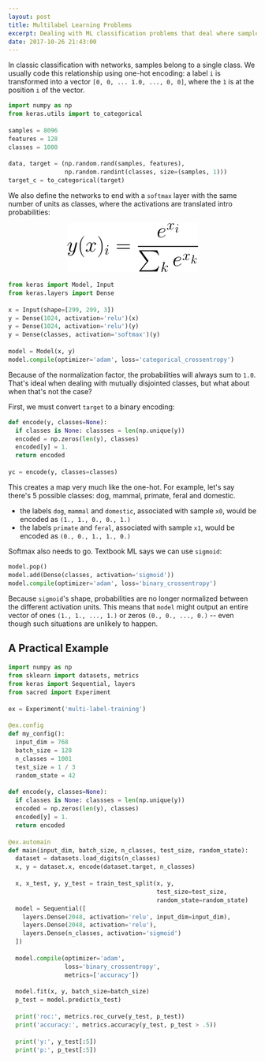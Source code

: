 ```yaml
---
layout: post
title: Multilabel Learning Problems
excerpt: Dealing with ML classification problems that deal where samples aren't mutually disjointed.
date: 2017-10-26 21:43:00
---
```


In classic classification with networks, samples belong to a single class.
We usually code this relationship using one-hot encoding: a label `i` is
transformed into a vector `[0, 0, ... 1.0, ..., 0, 0]`, where the `1` is at
the position `i` of the vector.

```python
import numpy as np
from keras.utils import to_categorical

samples = 8096
features = 128
classes = 1000

data, target = (np.random.rand(samples, features),
                np.random.randint(classes, size=(samples, 1)))
target_c = to_categorical(target)
```

We also define the networks to end with a `softmax` layer with the same number
of units as classes, where the activations are translated intro probabilities:

<center>
  <figure class="equation">
    <img src="/assets/ml/eq-softmax.png"
         alt="Softmax function" />
  </figure>
</center>

```python
from keras import Model, Input
from keras.layers import Dense

x = Input(shape=[299, 299, 3])
y = Dense(1024, activation='relu')(x)
y = Dense(1024, activation='relu')(y)
y = Dense(classes, activation='softmax')(y)

model = Model(x, y)
model.compile(optimizer='adam', loss='categorical_crossentropy')
```

Because of the normalization factor, the probabilities will always sum to
`1.0`. That's ideal when dealing with mutually disjointed classes, but what
about when that's not the case?

First, we must convert `target` to a binary encoding:

```python
def encode(y, classes=None):
  if classes is None: classses = len(np.unique(y))
  encoded = np.zeros(len(y), classes)
  encoded[y] = 1.
  return encoded

yc = encode(y, classes=classes)
```

This creates a map very much like the one-hot.
For example, let's say there's 5 possible classes:
dog, mammal, primate, feral and domestic.

- the labels `dog`, `mammal` and `domestic`, associated with sample `x0`, would be
  encoded as `(1., 1., 0., 0., 1.)`
- the labels `primate` and `feral`, associated with sample `x1`, would be encoded
  as `(0., 0., 1., 1., 0.)`

Softmax also needs to go. Textbook ML says we can use `sigmoid`:

```python
model.pop()
model.add(Dense(classes, activation='sigmoid'))
model.compile(optimizer='adam', loss='binary_crossentropy')
```

Because `sigmoid`'s shape, probabilities are no longer normalized between
the different activation units. This means that `model` might output an
entire vector of ones `(1., 1., ..., 1.)` or zeros `(0., 0., ..., 0.)` -- even
though such situations are unlikely to happen.

## A Practical Example

```python
import numpy as np
from sklearn import datasets, metrics
from keras import Sequential, layers
from sacred import Experiment

ex = Experiment('multi-label-training')

@ex.config
def my_config():
  input_dim = 768
  batch_size = 128
  n_classes = 1001
  test_size = 1 / 3
  random_state = 42

def encode(y, classes=None):
  if classes is None: classses = len(np.unique(y))
  encoded = np.zeros(len(y), classes)
  encoded[y] = 1.
  return encoded

@ex.automain
def main(input_dim, batch_size, n_classes, test_size, random_state):
  dataset = datasets.load_digits(n_classes)
  x, y = dataset.x, encode(dataset.target, n_classes)

  x, x_test, y, y_test = train_test_split(x, y,
                                          test_size=test_size,
                                          random_state=random_state)
  model = Sequential([
    layers.Dense(2048, activation='relu', input_dim=input_dim),
    layers.Dense(2048, activation='relu'),
    layers.Dense(n_classes, activation='sigmoid')
  ])

  model.compile(optimizer='adam',
                loss='binary_crossentropy',
                metrics=['accuracy'])

  model.fit(x, y, batch_size=batch_size)
  p_test = model.predict(x_test)

  print('roc:', metrics.roc_curve(y_test, p_test))
  print('accuracy:', metrics.accuracy(y_test, p_test > .5))

  print('y:', y_test[:5])
  print('p:', p_test[:5])
```
